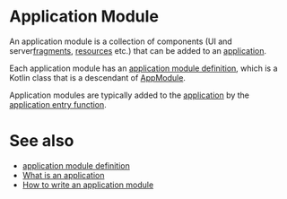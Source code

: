 # Application Module

An application module is a collection of components (UI and server[fragments](def://),
[resources](def://) etc.) that can be added to an [application](def://).

Each application module has an [application module definition](def://), which is a Kotlin
class that is a descendant of [AppModule](class://).

Application modules are typically added to the [application](def://) by the
[application entry function](def://).

# See also

- [application module definition](def://)
- [What is an application](guide://)
- [How to write an application module](guide://)
